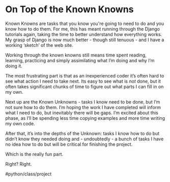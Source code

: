 # On Top of the Known Knowns
Known Knowns are tasks that you know you're going to need to do and you know how to do them. For me, this has meant running through the Django tutorials again, taking the time to better understand how everything works. My grasp of Django is now much better - though still tenuous - and I have a working ‘sketch’ of the web site.

Working through the known knowns still means time spent reading, learning, practicing and simply assimilating what I’m doing and why I’m doing it.

The most frustrating part is that as an inexperienced coder it’s often hard to see what action I need to take next. Its easy to see what is _not_ done, but it often takes significant chunks of time to figure out what parts I can fill in on my own.

Next up are the Known Unknowns - tasks I know need to be done, but I’m not sure how to do them. I’m hoping the work I have completed will inform what I need to do, but inevitably there will be gaps. I’m excited about this phase, as I’ll be spending less time copying examples and more time writing my own code.

After that, it’s into the depths of the Unknown: tasks I know how to do but didn’t know they needed doing and - undoubtedly - a bunch of tasks I have no idea how to do but will be critical for finishing the project.

Which is the really fun part.

Right? Right.


#python/class/project